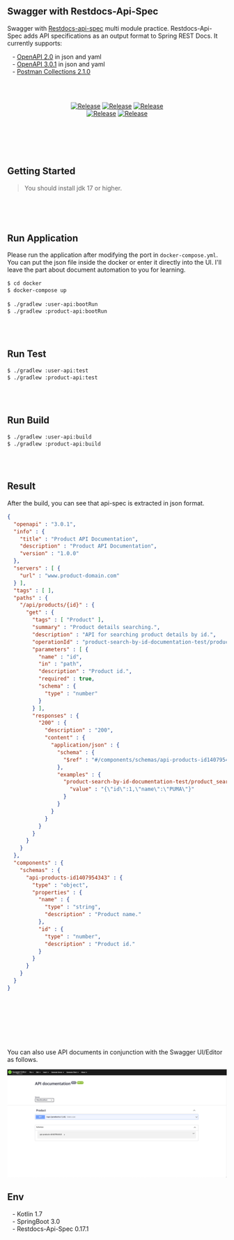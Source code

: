 ## Swagger with Restdocs-Api-Spec

Swagger with [Restdocs-api-spec]((https://github.com/ePages-de/restdocs-api-spec)) multi module practice. Restdocs-Api-Spec adds API specifications as an output format to Spring REST Docs. It currently supports:

&nbsp;&nbsp; - [OpenAPI 2.0](https://github.com/OAI/OpenAPI-Specification/blob/main/versions/2.0.md) in json and yaml <br/>
&nbsp;&nbsp; - [OpenAPI 3.0.1](https://github.com/OAI/OpenAPI-Specification/blob/main/versions/3.0.1.md) in json and yaml <br/>
&nbsp;&nbsp; - [Postman Collections 2.1.0](https://schema.postman.com/json/collection/v2.1.0/docs/index.html)

<br/><br/>

<div align="center">

[![Release](https://img.shields.io/badge/-%20🍃_Spring_Framework-brightgreen)](https://github.com/spring-projects/spring-framework)
[![Release](https://img.shields.io/badge/-📚_Restdocs-green)](https://github.com/spring-projects/spring-restdocs) [![Release](https://img.shields.io/badge/-%20Restdocs_Api_Spec-gray)](https://github.com/ePages-de/restdocs-api-spec)<br/>[![Release](https://img.shields.io/badge/-🐳Swagger_API/UI-blue)](https://hub.docker.com/r/swaggerapi/swagger-ui) [![Release](https://img.shields.io/badge/-🐳Swagger_API/Editor-blue)](https://hub.docker.com/r/swaggerapi/swagger-editor/)


</div>


<br/><br/><br/><br/>

## Getting Started

> You should install jdk 17 or higher. <br/>

<br/><br/><br/>

## Run Application

Please run the application after modifying the port in `docker-compose.yml`. You can put the json file inside the docker or enter it directly into the UI. I'll leave the part about document automation to you for learning.

````text
$ cd docker
$ docker-compose up   

$ ./gradlew :user-api:bootRun
$ ./gradlew :product-api:bootRun
````

<br/><br/>

## Run Test

````text
$ ./gradlew :user-api:test
$ ./gradlew :product-api:test
````

<br/><br/>

## Run Build

````text
$ ./gradlew :user-api:build
$ ./gradlew :product-api:build
````

<br/><br/>

## Result

After the build, you can see that api-spec is extracted in json format.

````json
{
  "openapi" : "3.0.1",
  "info" : {
    "title" : "Product API Documentation",
    "description" : "Product API Documentation",
    "version" : "1.0.0"
  },
  "servers" : [ {
    "url" : "www.product-domain.com"
  } ],
  "tags" : [ ],
  "paths" : {
    "/api/products/{id}" : {
      "get" : {
        "tags" : [ "Product" ],
        "summary" : "Product details searching.",
        "description" : "API for searching product details by id.",
        "operationId" : "product-search-by-id-documentation-test/product_search_by_id_test",
        "parameters" : [ {
          "name" : "id",
          "in" : "path",
          "description" : "Product id.",
          "required" : true,
          "schema" : {
            "type" : "number"
          }
        } ],
        "responses" : {
          "200" : {
            "description" : "200",
            "content" : {
              "application/json" : {
                "schema" : {
                  "$ref" : "#/components/schemas/api-products-id1407954343"
                },
                "examples" : {
                  "product-search-by-id-documentation-test/product_search_by_id_test" : {
                    "value" : "{\"id\":1,\"name\":\"PUMA\"}"
                  }
                }
              }
            }
          }
        }
      }
    }
  },
  "components" : {
    "schemas" : {
      "api-products-id1407954343" : {
        "type" : "object",
        "properties" : {
          "name" : {
            "type" : "string",
            "description" : "Product name."
          },
          "id" : {
            "type" : "number",
            "description" : "Product id."
          }
        }
      }
    }
  }
}
````

<br/><br/><br/><br/><br/><br/>

You can also use API documents in conjunction with the Swagger UI/Editor as follows.


![image](resources/images/result.png)


## Env

&nbsp;&nbsp; - Kotlin 1.7  <br/>
&nbsp;&nbsp; - SpringBoot 3.0 <br/>
&nbsp;&nbsp; - Restdocs-Api-Spec 0.17.1 <br/>

<br/>

